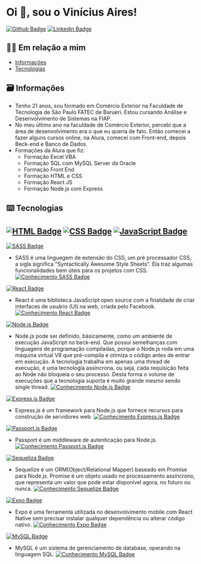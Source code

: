 # Oi 👋, sou o Vinícius Aires!

[![Github Badge](https://img.shields.io/badge/-Github-000?style=flat-square&logo=Github&logoColor=white&link=https://github.com/fagnerpsantos)](https://github.com/viniciusAires21)
[![Linkedin Badge](https://img.shields.io/badge/-LinkedIn-blue?style=flat-square&logo=Linkedin&logoColor=white&link=https://www.linkedin.com/in/fagnerpsantos/)](https://www.linkedin.com/in/vinicius-aires/)
## 🙋‍♂️ Em relação a mim
<!--ts-->
   * [Informações](#informações)
   * [Tecnologias](#tecnologias)
<!--te-->

## 🗃 Informações
- Tenho 21 anos, sou formado em Comércio Exterior na Faculdade de Técnologia de São Paulo FATEC de Barueri. Estou cursando Análise e Desenvolvimento de Sistemas na FIAP. 
- No meu último ano na faculdade de Comércio Exterior, percebi que a área de desenvolvimento era o que eu queria de fato. Então comecei a fazer alguns cursos online, na Alura, comecei com Front-end, depois Beck-end e Banco de Dados.
- Formações da Alura que fiz: 
   - Formação Excel VBA
   - Formação SQL com MySQL Server da Oracle
   - Formação Front End
   - Formação HTML e CSS
   - Formação React JS
   - Formação Node.js com Express

## ⌨️ Tecnologias
[![HTML Badge](https://img.shields.io/badge/HTML5-E34F26?style=for-the-badge&logo=html5&logoColor=white)]()
[![CSS Badge](https://img.shields.io/badge/CSS3-1572B6?style=for-the-badge&logo=css3&logoColor=white)]()
[![JavaScript Badge](https://img.shields.io/badge/JavaScript-323330?style=for-the-badge&logo=javascript&logoColor=F7DF1E)]()
-

[![SASS Badge](https://img.shields.io/badge/Sass-CC6699?style=for-the-badge&logo=sass&logoColor=white)]()
- SASS é uma linguegem de extensão do CSS, um pré processador CSS, a sigla significa "Syntactically Awesome Style Sheets". Ela traz algumas funcionalidades bem úteis para os projetos com CSS. [![Conhecimento SASS Badge](https://img.shields.io/badge/N%C3%ADvel%20de%20Conhecimento-%E2%98%85%E2%98%86%E2%98%86%E2%98%86%E2%98%86-red)]()

[![React Badge](https://img.shields.io/badge/React-20232A?style=for-the-badge&logo=react&logoColor=5ccfee)]()
- React é uma biblioteca JavaScript open source com a finalidade de criar interfaces de usuário (UI) na web, criada pelo Facebook. [![Conhecimento React Badge](https://img.shields.io/badge/N%C3%ADvel%20de%20Conhecimento-%E2%98%85%E2%98%85%E2%98%86%E2%98%86%E2%98%86-yellow)]()

[![Node.js Badge](https://img.shields.io/badge/Node.js-339933?style=for-the-badge&logo=nodedotjs&logoColor=white)]()
- Node.js pode ser definido, básicamente, como um ambiente de execução JavaScript no beck-end. Que possuí semelhanças com linguagens de programação compiladas, porque o Node.js roda em uma máquina virtual V8 que pré-compila e otimiza o código antes de entrar em execução. A tecnologia trabalha em apenas uma thread de execução, é uma tecnologia assíncrona, ou seja, cada requisição feita ao Node não bloqueia o seu processo. Desta forma o volume de execuções que a tecnologia suporta é muito grande mesmo sendo single thread. [![Conhecimento Node.js Badge](https://img.shields.io/badge/N%C3%ADvel%20de%20Conhecimento-%E2%98%85%E2%98%85%E2%98%85%E2%98%86%E2%98%86-green)]()

[![Express.js Badge](https://img.shields.io/badge/Express-000000?style=for-the-badge&logo=express&logoColor=white)]()
- Express.js é um framework para Node.js que fornece recursos para construção de servidores web. [![Conhecimento Express.js Badge](https://img.shields.io/badge/N%C3%ADvel%20de%20Conhecimento-%E2%98%85%E2%98%85%E2%98%85%E2%98%86%E2%98%86-green)]()

[![Passport.js Badge](https://img.shields.io/badge/Passport-35df79?style=for-the-badge&logo=passport&logoColor=white)]()
- Passport é um middleware de autenticação para Node.js. [![Conhecimento Passport.js Badge](https://img.shields.io/badge/N%C3%ADvel%20de%20Conhecimento-%E2%98%85%E2%98%86%E2%98%86%E2%98%86%E2%98%86-red)]()

[![Sequeliza Badge](https://img.shields.io/badge/Sequelize-white?style=for-the-badge&logo=Sequelize&logoColor=52B0E7)]()
- Sequelize é um ORM(Object/Relational Mapper) baseado em Promise para Node.js. Promise é um objeto usado no processamento assíncrono, que representa um valor que pode estar disponível agora, no futuro ou nunca. [![Conhecimento Sequelize Badge](https://img.shields.io/badge/N%C3%ADvel%20de%20Conhecimento-%E2%98%85%E2%98%85%E2%98%86%E2%98%86%E2%98%86-yellow)]()

[![Expo Badge](https://img.shields.io/badge/Expo-422EDF?style=for-the-badge&logo=expo&logoColor=white)]()
- Expo é uma ferramenta utilizada no desenvolvimento mobile com React Native sem precisar instalar qualquer dependência ou alterar código nativo. [![Conhecimento Expo Badge](https://img.shields.io/badge/N%C3%ADvel%20de%20Conhecimento-%E2%98%85%E2%98%86%E2%98%86%E2%98%86%E2%98%86-red)]()

[![MySQL Badge](https://img.shields.io/badge/MySQL-005C84?style=for-the-badge&logo=mysql&logoColor=white)]()
- MySQL é um sistema de gerenciamento de database, operando na linguagem SQL. [![Conhecimento MySQL Badge](https://img.shields.io/badge/N%C3%ADvel%20de%20Conhecimento-%E2%98%85%E2%98%86%E2%98%86%E2%98%86%E2%98%86-red)]()
